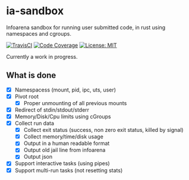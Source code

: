 ia-sandbox
==========
Infoarena sandbox for running user submitted code, in rust using namespaces and cgroups.

[![TravisCI](https://travis-ci.org/adrian-budau/ia-sandbox.svg?branch=master)](https://travis-ci.org/adrian-budau/ia-sandbox)
[![Code Coverage](https://codecov.io/gh/adrian-budau/ia-sandbox/branch/master/graph/badge.svg)](https://codecov.io/gh/adrian-budau/ia-sandbox)
[![License: MIT](https://img.shields.io/badge/License-MIT-yellow.svg)](https://opensource.org/licenses/MIT)

Currently a work in progress.

What is done
------------

- [x] Namespacess (mount, pid, ipc, uts, user)
- [x] Pivot root 
    - [x] Proper unmounting of all previous mounts
- [x] Redirect of stdin/stdout/stderr
- [x] Memory/Disk/Cpu limits using cGroups
- [x] Collect run data
    - [x] Collect exit status (success, non zero exit status, killed by signal)
    - [x] Collect memory/time/disk usage
    - [x] Output in a human readable format
    - [x] Output old jail line from infoarena
    - [x] Output json
- [x] Support interactive tasks (using pipes)
- [x] Support multi-run tasks (not resetting stats)
